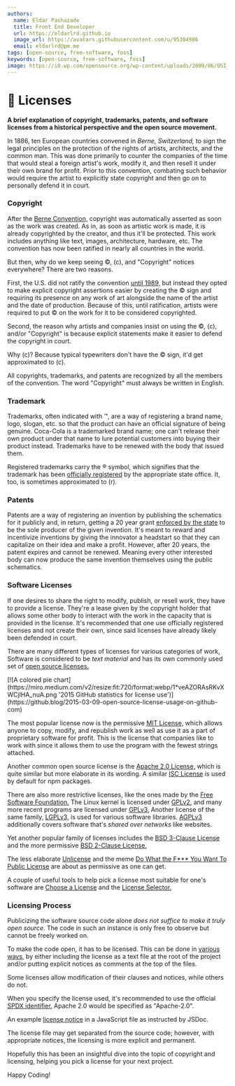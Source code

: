 ```yaml
---
authors:
  name: Eldar Pashazade
  title: Front End Developer
  url: https://eldarlrd.github.io
  image_url: https://avatars.githubusercontent.com/u/95304986
  email: eldarlrd@pm.me
tags: [open-source, free-software, foss]
keywords: [open-source, free-software, foss]
image: https://i0.wp.com/opensource.org/wp-content/uploads/2009/06/OSI_Standard_Logo_600X780.png
---
```

# 🔑 Licenses
**A brief explanation of copyright, trademarks, patents, and software licenses from a historical perspective and the open source movement.**

In 1886, ten European countries convened in *Berne, Switzerland,* to sign the legal principles on the protection of the rights of artists, architects, and the common man. This was done primarily to counter the companies of the time that would steal a foreign artist's work, modify it, and then resell it under their own brand for profit. Prior to this convention, combating such behavior would require the artist to explicitly state copyright and then go on to personally defend it in court.

<!-- truncate -->

### Copyright
After the [Berne Convention,](https://wipo.int/treaties/en/ip/berne) copyright was automatically asserted as soon as the work was created. As in, as soon as artistic work is made, it is already copyrighted by the creator, and thus it'll be protected. This work includes anything like text, images, architecture, hardware, etc. The convention has now been ratified in nearly all countries in the world.

But then, why do we keep seeing ©, (c), and "Copyright" notices everywhere? There are two reasons.

First, the U.S. did not ratify the convention [until 1989,](https://copyright.gov/title17/92appk.pdf) but instead they opted to make explicit copyright assertions easier by creating the © sign and requiring its presence on any work of art alongside the name of the artist and the date of production. Because of this, until ratification, artists were required to put © on the work for it to be considered copyrighted.

Second, the reason why artists and companies insist on using the ©, (c), and/or "Copyright" is because explicit statements make it easier to defend the copyright in court.

Why (c)? Because typical typewriters don't have the © sign, it'd get approximated to (c).

All copyrights, trademarks, and patents are recognized by all the members of the convention. The word "Copyright" must always be written in English.

### Trademark
Trademarks, often indicated with ™, are a way of registering a brand name, logo, slogan, etc. so that the product can have an official signature of being genuine. Coca-Cola is a trademarked brand name; one can't release their own product under that name to lure potential customers into buying their product instead. Trademarks have to be renewed with the body that issued them.

Registered trademarks carry the ® symbol, which signifies that the trademark has been [officially registered](https://uspto.gov/sites/default/files/trademarks/law/Trademark_Statutes.pdf) by the appropriate state office. It, too, is sometimes approximated to (r).

### Patents
Patents are a way of registering an invention by publishing the schematics for it publicly and, in return, getting a 20 year grant [enforced by the state](https://uspto.gov/web/offices/pac/mpep/consolidated_laws.pdf) to be the sole producer of the given invention. It's meant to reward and incentivize inventions by giving the innovator a headstart so that they can capitalize on their idea and make a profit. However, after 20 years, the patent expires and cannot be renewed. Meaning every other interested body can now produce the same invention themselves using the public schematics.

### Software Licenses
If one desires to share the right to modify, publish, or resell work, they have to provide a license. They're a lease given by the copyright holder that allows some other body to interact with the work in the capacity that is provided in the license. It's recommended that one use officially registered licenses and not create their own, since said licenses have already likely been defended in court.

There are many different types of licenses for various categories of work, Software is considered to be *text material* and has its own commonly used set of [open source licenses.](https://opensource.org/licenses)

<span className='text--center'>
  [![A colored pie chart](https://miro.medium.com/v2/resize:fit:720/format:webp/1*veAZORAsRKvXWCjlHA_nuA.png '2015 GitHub statistics for license use')](https://github.blog/2015-03-09-open-source-license-usage-on-github-com)
</span>

The most popular license now is the permissive [MIT License,](https://mit-license.org) which allows anyone to copy, modify, and republish work as well as use it as a part of proprietary software for profit. This is the license that companies like to work with since it allows them to use the program with the fewest strings attached.

Another common open source license is the [Apache 2.0 License,](https://apache.org/licenses/LICENSE-2.0.html) which is quite similar but more elaborate in its wording. A similar [ISC License](https://isc.org/licenses) is used by default for npm packages.

There are also more restrictive licenses, like the ones made by the [Free Software Foundation.](https://fsf.org) The Linux kernel is licensed under [GPLv2,](https://gnu.org/licenses/old-licenses/gpl-2.0.html) and many more recent programs are licensed under [GPLv3.](https://gnu.org/licenses/gpl-3.0.html) Another license of the same family, [LGPLv3,](https://gnu.org/licenses/lgpl-3.0.html) is used for various software libraries. [AGPLv3](https://gnu.org/licenses/agpl-3.0.html) additionally covers software that's *shared over networks* like websites.

Yet another popular family of licenses includes the [BSD 3-Clause License](https://opensource.org/license/BSD-3-clause) and the more permissive [BSD 2-Clause License.](https://opensource.org/license/bsd-2-clause)

The less elaborate [Unlicense](https://opensource.org/license/unlicense) and the meme [Do What the F*** You Want To Public License](http://wtfpl.net/about) are about as permissive as one can get.

A couple of useful tools to help pick a license most suitable for one's software are [Choose a License](https://choosealicense.com) and the [License Selector.](https://ufal.github.io/public-license-selector)

### Licensing Process
Publicizing the software source code alone *does not suffice to make it truly open source.* The code in such an instance is only free to observe but cannot be freely worked on.

To make the code open, it has to be licensed. This can be done in [various ways,](https://docs.github.com/en/communities/setting-up-your-project-for-healthy-contributions/adding-a-license-to-a-repository) by either including the license as a text file at the root of the project and/or putting explicit notices as comments at the top of the files.

Some licenses allow modification of their clauses and notices, while others do not.

When you specify the license used, it's recommended to use the official [SPDX identifier.](https://spdx.org/licenses) Apache 2.0 would be specified as "Apache-2.0".

An example [license notice](https://jsdoc.app/tags-license.html) in a JavaScript file as instructed by JSDoc.

The license file may get separated from the source code; however, with appropriate notices, the licensing is more explicit and permanent.

Hopefully this has been an insightful dive into the topic of copyright and licensing, helping you pick a license for your next project.

Happy Coding!
